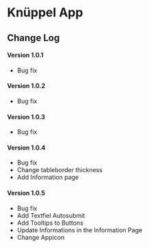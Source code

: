 # Knüppel App

## Change Log

#### Version 1.0.1
- Bug fix

#### Version 1.0.2
- Bug fix

#### Version 1.0.3
- Bug fix

#### Version 1.0.4
- Bug fix
- Change tableborder thickness
- Add Information page

#### Version 1.0.5
- Bug fix
- Add Textfiel Autosubmit
- Add Tooltips to Buttons
- Update Informations in the Information Page
- Change Appicon